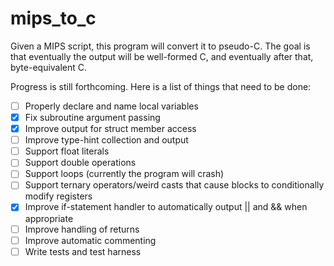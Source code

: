 # mips_to_c
Given a MIPS script, this program will convert it to pseudo-C. The goal is that eventually the output will be well-formed C, and eventually after that, byte-equivalent C.

Progress is still forthcoming. Here is a list of things that need to be done:

- [ ] Properly declare and name local variables
- [x] Fix subroutine argument passing
- [x] Improve output for struct member access
- [ ] Improve type-hint collection and output
- [ ] Support float literals
- [ ] Support double operations
- [ ] Support loops (currently the program will crash)
- [ ] Support ternary operators/weird casts that cause blocks to conditionally modify registers
- [x] Improve if-statement handler to automatically output || and && when appropriate
- [ ] Improve handling of returns
- [ ] Improve automatic commenting
- [ ] Write tests and test harness
